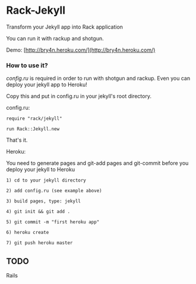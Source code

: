 Rack-Jekyll
===========

Transform your Jekyll app into Rack application

You can run it with rackup and shotgun.

Demo: [http://bry4n.heroku.com/](http://bry4n.heroku.com/)

### How to use it?

*config.ru* is required in order to run with shotgun and rackup. Even you can deploy your jekyll app to Heroku!

Copy this and put in config.ru in your jekyll's root directory.


config.ru:

    require "rack/jekyll"

    run Rack::Jekyll.new


That's it.


Heroku:

You need to generate pages and git-add pages and git-commit before you deploy your jekyll to Heroku

    1) cd to your jekyll directory

    2) add config.ru (see example above)
    
    3) build pages, type: jekyll
    
    4) git init && git add .
    
    5) git commit -m "first heroku app"
    
    6) heroku create
    
    7) git push heroku master

## TODO

Rails 
